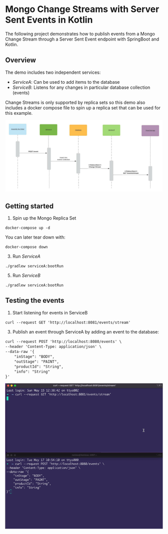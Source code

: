 # Mongo Change Streams with Server Sent Events in Kotlin

The following project demonstrates how to publish events from a Mongo Change Stream through a Server Sent Event endpoint with SpringBoot and Kotlin.

## Overview

The demo includes two independent services:

- _ServiceA_: Can be used to add items to the database 
- _ServiceB_: Listens for any changes in particular database collection (events)

Change Streams is only supported by replica sets so this demo also includes a docker compose file to spin up a replica set that can be used for this example.

![](images/SSE-Demo.jpeg)

## Getting started

1. Spin up the Mongo Replica Set

```shell
docker-compose up -d
```

You can later tear down with:
```shell
docker-compose down
```

3. Run _ServiceA_
```shell
./gradlew serviceA:bootRun
```

5. Run _ServiceB_
```shell
./gradlew serviceA:bootRun
```

## Testing the events

1. Start listening for events in ServiceB

```shell
curl --request GET 'http://localhost:8081/events/stream'
```

3. Publish an event through ServiceA by adding an event to the database:
```shell
curl --request POST 'http://localhost:8080/events' \
--header 'Content-Type: application/json' \
--data-raw '{
    "inStage": "BODY",
    "outStage": "PAINT",
    "productId": "String",
    "info": "String"
}'
```

![](images/sse.gif)